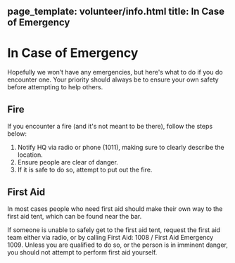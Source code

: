 page_template: volunteer/info.html
title: In Case of Emergency
---
# In Case of Emergency

Hopefully we won’t have any emergencies, but here's what to do if you do encounter one. Your priority should always be to ensure your own safety before attempting to help others.

## Fire
If you encounter a fire (and it's not meant to be there), follow the steps below:

1. Notify HQ via radio or phone (1011), making sure to clearly describe the location.
2. Ensure people are clear of danger.
3. If it is safe to do so, attempt to put out the fire.

## First Aid

In most cases people who need first aid should make their own way to the first aid tent, which can be found near the bar.

If someone is unable to safely get to the first aid tent, request the first aid team either via radio, or by calling First Aid: 1008 / First Aid Emergency 1009. Unless you are qualified to do so, or the person is in imminent danger, you should not attempt to perform first aid yourself.

